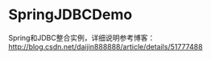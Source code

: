 # SpringJDBCDemo
Spring和JDBC整合实例，详细说明参考博客：http://blog.csdn.net/daijin888888/article/details/51777488
